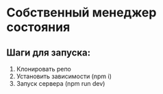 # Собственный менеджер состояния
## Шаги для запуска:
1. Клонировать репо
2. Установить зависимости (npm i)
3. Запуск сервера (npm run dev)